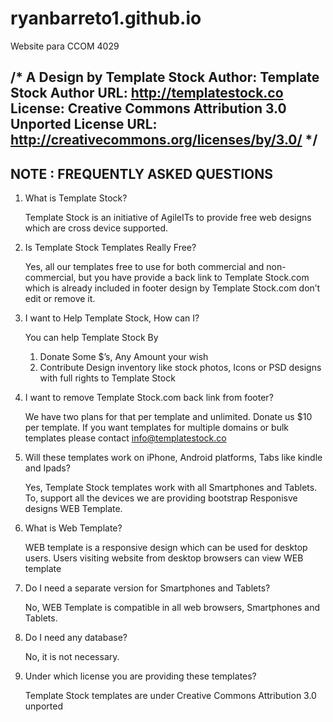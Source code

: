 # ryanbarreto1.github.io
Website para CCOM 4029

/*
A Design by Template Stock
Author: Template Stock
Author URL: http://templatestock.co
License: Creative Commons Attribution 3.0 Unported
License URL: http://creativecommons.org/licenses/by/3.0/
*/
----------------------------------
NOTE : FREQUENTLY ASKED QUESTIONS 
----------------------------------

1. What is Template Stock?

	Template Stock is an initiative of AgileITs to provide free web designs which are cross device supported.

2. Is Template Stock Templates Really Free?

	Yes, all our templates free to use for both commercial and non-commercial, but you have provide a back link to Template Stock.com which is already included in footer design by Template Stock.com don’t edit or remove it.

3. I want to Help Template Stock, How can I?

	You can help Template Stock By
	1. Donate Some $’s, Any Amount your wish
	2. Contribute Design inventory like stock photos, Icons or PSD designs with full rights to Template Stock

4. I want to remove Template Stock.com back link from footer?

	We have two plans for that per template and unlimited.
	Donate us $10 per template. If you want templates for multiple domains or bulk templates please contact info@templatestock.co

5. Will these templates work on iPhone, Android platforms, Tabs like kindle and Ipads?

	Yes, Template Stock templates work with all Smartphones and Tablets. To, support all the devices we are providing bootstrap Responisve designs WEB Template.

6. What is Web Template?

	WEB template is a responsive design which can be used for desktop users. Users visiting website from desktop browsers can view WEB template


7. Do I need a separate version for Smartphones and Tablets?

	No, WEB Template is compatible in all web browsers, Smartphones and Tablets. 

8. Do I need any database?

	No, it is not necessary.


11. Under which license you are providing these templates?

	Template Stock templates are under Creative Commons Attribution 3.0 unported

